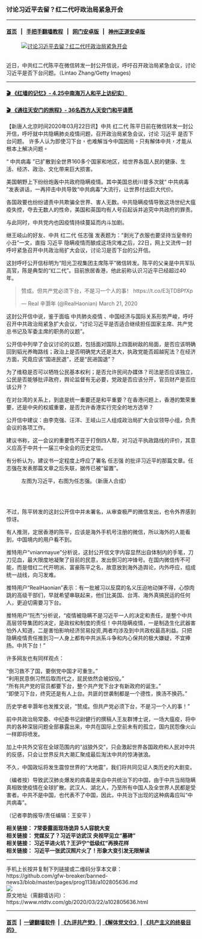 ### 讨论习近平去留？红二代吁政治局紧急开会
------------------------

#### [首页](https://github.com/gfw-breaker/banned-news3/blob/master/README.md) &nbsp;&nbsp;|&nbsp;&nbsp; [手把手翻墙教程](https://github.com/gfw-breaker/guides/wiki) &nbsp;&nbsp;|&nbsp;&nbsp; [网门安卓版](https://github.com/oGate2/oGate) &nbsp;&nbsp;|&nbsp;&nbsp; [神州正道安卓版](https://github.com/SzzdOgate/update) 



<div><div class="featured_image">
 <a href="https://i.ntdtv.com/assets/uploads/2020/03/GettyImages-465251202.jpg" target="_blank">
  <figure>
   <img alt="讨论习近平去留？红二代吁政治局紧急开会" src="https://i.ntdtv.com/assets/uploads/2020/03/GettyImages-465251202-800x450.jpg"/>
  </figure><br/>
 </a>
 <span class="caption">
  近日，中共红二代陈平在微信转发一封公开信说，呼吁召开政治局紧急会议，讨论习近平是否下台问题。（Lintao Zhang/Getty Images)
 </span>
</div>
</div><hr/>

#### [ 🎬  《红墙的记忆》- 4.25中南海万人和平上访纪实）](http://141.164.39.94:10000/videos/legend/425.html)

 #### [ 🎬  《通往天安门的旅程》- 36名西方人天安门和平请愿 ](http://141.164.39.94:10000/videos/legend/JTT.html)

<div><div class="post_content" itemprop="articleBody">
 <p>
  【新唐人北京时间2020年03月22日讯】中共
  <ok href="https://www.ntdtv.com/gb/红二代.htm">
   红二代
  </ok>
  陈平日前在微信转发一封公开信，呼吁就中共隐瞒肺炎疫情问题，召开政治局紧急会议，讨论
  <ok href="https://www.ntdtv.com/gb/习近平.htm">
   习近平
  </ok>
  是否下台问题。
  <span class="tlid-translation translation" lang="zh-TW">
   许多人认为即使习下台，也难解当今中国困局。只有解体中共，才能从根本上解决问题。
  </span>
 </p>
 <p>
  “
  <ok href="https://www.ntdtv.com/gb/中共病毒.htm">
   中共病毒
  </ok>
  ”已扩散到全世界160多个国家和地区，给世界各国人民的健康、生活、经济、政治、文化带来巨大损害。
 </p>
 <p>
  美国朝野上下纷纷炮轰中共政府隐瞒疫情。其中美国总统川普多次就“
  <ok href="https://www.ntdtv.com/gb/中共病毒.htm">
   中共病毒
  </ok>
  ”发表讲话，一再抨击中共导致“中共病毒”大流行，让世界付出巨大代价。
 </p>
 <p>
  各国政要也纷纷谴责中共欺骗全世界、害人无数。中共隐瞒疫情导致这场世纪大瘟疫失控，夺去无数人的性命，美国和英国均有人号召起诉并追究中共政府的罪责。
 </p>
 <p>
  与此同时，中共党内也因疫情持续蔓延而内斗加剧。
 </p>
 <p>
  继王岐山的好友、中共
  <ok href="https://www.ntdtv.com/gb/红二代.htm">
   红二代
  </ok>
  <ok href="https://www.ntdtv.com/gb/任志强.htm">
   任志强
  </ok>
  发表题为：“剥光了衣服也要坚持当皇帝的小丑”一文，直指
  <ok href="https://www.ntdtv.com/gb/习近平.htm">
   习近平
  </ok>
  隐瞒疫情而酿成这场灾难之后，22日，网上又流传一封呼吁紧急召开中共政治局扩大会议，讨论习是否下台的公开信。
 </p>
 <p>
  这封呼吁公开信标明为“阳光卫视集团主席陈平”微信转发。陈平的父亲是中共军队高官，陈是典型的“红二代”。目前旅居香港，他此前称认识习近平已经超过40年。
 </p>
 <blockquote class="twitter-tweet">
  <p dir="ltr" lang="zh">
   赞成。但共产党必须下台，不是习一个人的事！
   <ok href="https://t.co/E3jTDBPfXp">
    https://t.co/E3jTDBPfXp
   </ok>
  </p>
  <p>
   — Real 辛灏年 (@RealHaonian)
   <ok href="https://twitter.com/RealHaonian/status/1241510796364058625?ref_src=twsrc%5Etfw">
    March 21, 2020
   </ok>
  </p>
 </blockquote>
 <p>
  <script async="" charset="utf-8" src="https://platform.twitter.com/widgets.js">
  </script>
 </p>
 <p>
  <p>
   这封公开信中说，鉴于面临
   <ok href="https://www.ntdtv.com/gb/中共肺炎疫情.htm">
    中共肺炎疫情
   </ok>
   、中国经济与国际关系形势严峻，呼吁召开中共政治局紧急扩大会议，“讨论习近平是否适合继续担任国家主席、共产党总书记及军委主席的职务的议题”。
  </p>
  <p>
   公开信中列举了会议讨论的议题，包括面对国际上四面树敌的局面，是否应该明确回到韬光养晦路线；政治上是否明确党大还是法大，执政党能否超越宪法？在经济方面，究竟应该“国进民退”，还是“民进国退”？
  </p>
  <p>
   为了维稳是否可以牺牲公民基本权利；是否允许民间办媒体？司法是否应该独立，公民是否能够批评政府，舆论监督有无必要，党政是否应该分开，官员财产是否应该公开？
  </p>
  <p>
   在对台湾的关系上，到底是统一重要还是和平重要？在香港问题上，香港的繁荣重要，还是中央的权威重要，是否允许香港实行完全的地方选举？
  </p>
  <p>
   公开信中建议：由李克强、汪洋、王岐山三人组成政治局扩大会议领导小组，负责会议的各项工作。
  </p>
  <p>
   建议书称，这一会议的重要性不亚于打倒四人帮，对习近平执政路线的评价，其意义应高于中共十一届三中全会的历史定位。
  </p>
  <p>
   有分析认为，建议书一定程度上呼应了署名
   <ok href="https://www.ntdtv.com/gb/任志强.htm">
    任志强
   </ok>
   的批评习近平的那篇文章。任志强在发表那篇文章之后失联，据传已被“留置”。
  </p>
  <figure class="wp-caption alignnone" id="attachment_102804965" style="width: 600px">
   <ok href="https://i.ntdtv.com/assets/uploads/2020/03/3.20.jpg">
    <img alt="" class="size-medium wp-image-102804965" src="https://i.ntdtv.com/assets/uploads/2020/03/3.20-600x338.jpg"/>
   </ok>
   <br/><figcaption class="wp-caption-text">
    左图为习近平，右图为任志强。（新唐人合成）
   </figcaption><br/>
  </figure><br/>
  <p>
   不过，陈平转发的这封公开信中并未署名，从审查极严的微信发出，也令外界感到惊讶。
  </p>
  <p>
   有人推测，定居香港的陈平，应该是海外手机号注册的微信，所以海外的人能看到，中国境内的用户看不到。
  </p>
  <p>
   推特用户“vnianmayue”分析说，这封公开信文字内容显然出自体制内的手笔，刀刀见血，最大限度地凝聚了目前的民意，发出倒习的冲锋号。在国内微信传不可能，而是借红二代开明派、富豪陈平之名，故意放到海外造舆论，内外呼应，组成统一战线，向习发难。
  </p>
  <p>
   推特用户“RealHaonian”表示：有一批被习以反腐的名义压迫地动弹不得，心惊肉跳的高级干部们，早就希望串联起来，他们比美国、台湾、海外真搞民运的任何人，更迫切需要习下台。
  </p>
  <p>
   推特用户“阮杰”分析说，“疫情被隐瞒不是习近平一人的决定和责任，是整个中共高层领导集团的决定，是政权和制度的责任！中共隐瞒疫情，一是制造生化武器害怕外人知道，二是害怕影响经济贸易投资,两者均涉及到中共政权最高利益。只把隐瞒疫情责任推到习一人身上都有中共派系斗争和内心保共的极大嫌疑，不宜捧扬。中共下台！”
  </p>
  <p>
   许多网友也有同样观点：
  </p>
  <p>
   “倒习救不了国，要倒党中国才可重生。”
   <br/>
   “利用民意倒习然后取而代之，屁民依然会被奴役。”
   <br/>
   “所有共产党的官员都要下台，整个共产党下台才有新政府的诞生。”
   <br/>
   “即使习下台，终究还是有人上台。共匪的世袭制都是一个德性，换汤不换药。”
  </p>
  <p>
   历史学者辛灏年也发推文说，“赞成。但共产党必须下台，不是习一个人的事！”
  </p>
  <p>
   前中共政治局常委、中纪委书记尉健行的撰稿人王友群博士说，一场大瘟疫，将中共的各种深层问题全部暴露出来，中共在国际上空前未有的孤立，国内民怨像火山一样即将喷发。
  </p>
  <p>
   加上中共外交官在全球范围内的“战狼外交”，只会激起世界各国政府和人民对中共的反感，只会让世界反共大潮汇聚成最后淘汰中共的惊涛骇浪。
  </p>
  <p>
   不久，中国政坛将发生震惊世界的“大地震”，我们将共同见证人类历史的大剧变。
  </p>
  <p>
   （编者按）导致武汉肺炎爆发的病毒是来自中共统治下的中国，由于中共当局隐瞒真相致使疫情在全球扩散。武汉人、湖北人，乃至所有中国人及全世界人民都是受害者。中共不是中国，也代表不了中国，因此，中共治下出现的这种病毒应叫“中共病毒”。
  </p>
  <p>
   （记者李韵报导/责任编辑：王安平 ）
  </p>
  <p>
   <strong>
    相关链接：
    <ok href="https://www.ntdtv.com/gb/2020/02/27/a102786648.html" rel="noopener" target="_blank">
     7常委露面现场诡异 5人容貌大变
    </ok>
   </strong>
   <br/>
   <strong>
    相关链接：
    <ok href="https://www.ntdtv.com/gb/2020/03/10/a102796247.html" rel="noopener" target="_blank">
     党媒反了？习近平访武汉 央视罕见立“墓碑”
    </ok>
   </strong>
   <br/>
   <strong>
    相关链接：
    <ok href="https://www.ntdtv.com/gb/2020/03/09/a102795306.html" rel="noopener" target="_blank">
     习近平进火坑？王沪宁“低级红”再换花样
    </ok>
   </strong>
   <br/>
   <strong>
    相关链接：
    <ok href="https://www.ntdtv.com/gb/2020/03/12/a102797754.html" rel="noopener" target="_blank">
     习近平一张武汉照片火了！形象大变引发无限解读
    </ok>
   </strong>
  </p>
  <div class="single_ad">
  </div>
 </p>
</div>
</div>
<hr/>
手机上长按并复制下列链接或二维码分享本文章：<br/>
https://github.com/gfw-breaker/banned-news3/blob/master/pages/prog1138/a102805636.md <br/>
<a href='https://github.com/gfw-breaker/banned-news3/blob/master/pages/prog1138/a102805636.md'><img src='https://github.com/gfw-breaker/banned-news3/blob/master/pages/prog1138/a102805636.md.png'/></a> <br/>
原文地址（需翻墙访问）：https://www.ntdtv.com/gb/2020/03/22/a102805636.html


------------------------
#### [首页](https://github.com/gfw-breaker/banned-news3/blob/master/README.md) &nbsp;|&nbsp; [一键翻墙软件](https://github.com/gfw-breaker/nogfw/blob/master/README.md) &nbsp;| [《九评共产党》](https://github.com/gfw-breaker/9ping.md/blob/master/README.md#九评之一评共产党是什么) | [《解体党文化》](https://github.com/gfw-breaker/jtdwh.md/blob/master/README.md) | [《共产主义的终极目的》](https://github.com/gfw-breaker/gczydzjmd.md/blob/master/README.md)


<img src='http://gfw-breaker.win/banned-news3/pages/prog1138/a102805636.md' width='0px' height='0px'/>